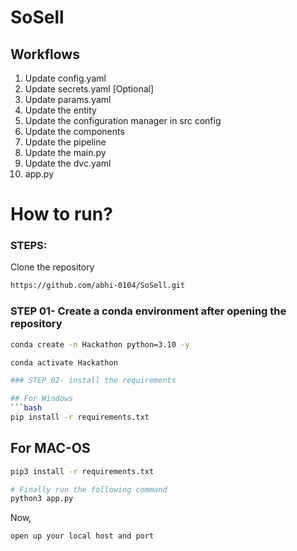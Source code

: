 # SoSell


## Workflows

1. Update config.yaml
2. Update secrets.yaml [Optional]
3. Update params.yaml
4. Update the entity
5. Update the configuration manager in src config
6. Update the components
7. Update the pipeline 
8. Update the main.py
9. Update the dvc.yaml
10. app.py

# How to run?
### STEPS:

Clone the repository

```bash
https://github.com/abhi-0104/SoSell.git
```
### STEP 01- Create a conda environment after opening the repository

```bash
conda create -n Hackathon python=3.10 -y
```

```bash
conda activate Hackathon

### STEP 02- install the requirements

## For Windows
```bash
pip install -r requirements.txt
```

## For MAC-OS
```bash
pip3 install -r requirements.txt
```


```bash
# Finally run the following command
python3 app.py
```

Now,
```bash
open up your local host and port
```

